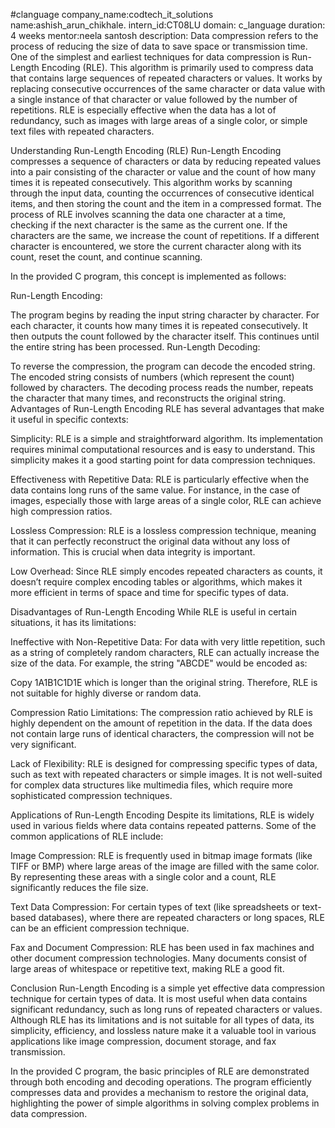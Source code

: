#clanguage
company_name:codtech_it_solutions
name:ashish_arun_chikhale.
intern_id:CT08LU
domain: c_language
duration: 4 weeks
mentor:neela santosh
description:
Data compression refers to the process of reducing the size of data to save space or transmission time. One of the simplest and earliest techniques for data compression is Run-Length Encoding (RLE). This algorithm is primarily used to compress data that contains large sequences of repeated characters or values. It works by replacing consecutive occurrences of the same character or data value with a single instance of that character or value followed by the number of repetitions. RLE is especially effective when the data has a lot of redundancy, such as images with large areas of a single color, or simple text files with repeated characters.

Understanding Run-Length Encoding (RLE)
Run-Length Encoding compresses a sequence of characters or data by reducing repeated values into a pair consisting of the character or value and the count of how many times it is repeated consecutively. This algorithm works by scanning through the input data, counting the occurrences of consecutive identical items, and then storing the count and the item in a compressed format.
The process of RLE involves scanning the data one character at a time, checking if the next character is the same as the current one. If the characters are the same, we increase the count of repetitions. If a different character is encountered, we store the current character along with its count, reset the count, and continue scanning.

In the provided C program, this concept is implemented as follows:

Run-Length Encoding:

The program begins by reading the input string character by character.
For each character, it counts how many times it is repeated consecutively.
It then outputs the count followed by the character itself.
This continues until the entire string has been processed.
Run-Length Decoding:

To reverse the compression, the program can decode the encoded string.
The encoded string consists of numbers (which represent the count) followed by characters.
The decoding process reads the number, repeats the character that many times, and reconstructs the original string.
Advantages of Run-Length Encoding
RLE has several advantages that make it useful in specific contexts:

Simplicity: RLE is a simple and straightforward algorithm. Its implementation requires minimal computational resources and is easy to understand. This simplicity makes it a good starting point for data compression techniques.

Effectiveness with Repetitive Data: RLE is particularly effective when the data contains long runs of the same value. For instance, in the case of images, especially those with large areas of a single color, RLE can achieve high compression ratios.

Lossless Compression: RLE is a lossless compression technique, meaning that it can perfectly reconstruct the original data without any loss of information. This is crucial when data integrity is important.

Low Overhead: Since RLE simply encodes repeated characters as counts, it doesn’t require complex encoding tables or algorithms, which makes it more efficient in terms of space and time for specific types of data.

Disadvantages of Run-Length Encoding
While RLE is useful in certain situations, it has its limitations:

Ineffective with Non-Repetitive Data: For data with very little repetition, such as a string of completely random characters, RLE can actually increase the size of the data. For example, the string "ABCDE" would be encoded as:

Copy
1A1B1C1D1E
which is longer than the original string. Therefore, RLE is not suitable for highly diverse or random data.

Compression Ratio Limitations: The compression ratio achieved by RLE is highly dependent on the amount of repetition in the data. If the data does not contain large runs of identical characters, the compression will not be very significant.

Lack of Flexibility: RLE is designed for compressing specific types of data, such as text with repeated characters or simple images. It is not well-suited for complex data structures like multimedia files, which require more sophisticated compression techniques.

Applications of Run-Length Encoding
Despite its limitations, RLE is widely used in various fields where data contains repeated patterns. Some of the common applications of RLE include:

Image Compression: RLE is frequently used in bitmap image formats (like TIFF or BMP) where large areas of the image are filled with the same color. By representing these areas with a single color and a count, RLE significantly reduces the file size.

Text Data Compression: For certain types of text (like spreadsheets or text-based databases), where there are repeated characters or long spaces, RLE can be an efficient compression technique.

Fax and Document Compression: RLE has been used in fax machines and other document compression technologies. Many documents consist of large areas of whitespace or repetitive text, making RLE a good fit.

Conclusion
Run-Length Encoding is a simple yet effective data compression technique for certain types of data. It is most useful when data contains significant redundancy, such as long runs of repeated characters or values. Although RLE has its limitations and is not suitable for all types of data, its simplicity, efficiency, and lossless nature make it a valuable tool in various applications like image compression, document storage, and fax transmission.

In the provided C program, the basic principles of RLE are demonstrated through both encoding and decoding operations. The program efficiently compresses data and provides a mechanism to restore the original data, highlighting the power of simple algorithms in solving complex problems in data compression.




